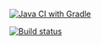 [![Java CI with Gradle](https://github.com/AleksandraKalerina/HwAK2.2/actions/workflows/gradle.yml/badge.svg)](https://github.com/AleksandraKalerina/HwAK2.2/actions/workflows/gradle.yml)

[![Build status](https://ci.appveyor.com/api/projects/status/onxjose52g2jwlak?svg=true)](https://ci.appveyor.com/project/AleksandraKalerina/hwak2-2)